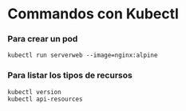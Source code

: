 # Commandos con Kubectl

### Para crear un pod

```
kubectl run serverweb --image=nginx:alpine
```

### Para listar los tipos de recursos

```
kubectl version
kubectl api-resources
```
